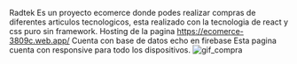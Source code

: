 Radtek
Es un proyecto ecomerce donde podes realizar compras de diferentes articulos tecnologicos, esta realizado con la tecnologia de react y css puro sin framework.
Hosting de la pagina https://ecomerce-3809c.web.app/
Cuenta con base de datos echo en firebase
Esta pagina cuenta con responsive para todo los dispositivos.
![gif_compra](https://user-images.githubusercontent.com/58595305/136106462-47003b19-978b-478e-b85c-7b513ed2a463.gif)
